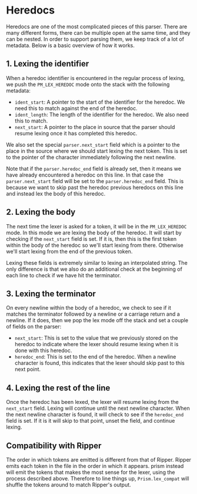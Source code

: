 # Heredocs

Heredocs are one of the most complicated pieces of this parser. There are many different forms, there can be multiple open at the same time, and they can be nested. In order to support parsing them, we keep track of a lot of metadata. Below is a basic overview of how it works.

## 1. Lexing the identifier

When a heredoc identifier is encountered in the regular process of lexing, we push the `PM_LEX_HEREDOC` mode onto the stack with the following metadata:

* `ident_start`: A pointer to the start of the identifier for the heredoc. We need this to match against the end of the heredoc.
* `ident_length`: The length of the identifier for the heredoc. We also need this to match.
* `next_start`: A pointer to the place in source that the parser should resume lexing once it has completed this heredoc.

We also set the special `parser.next_start` field which is a pointer to the place in the source where we should start lexing the next token. This is set to the pointer of the character immediately following the next newline.

Note that if the `parser.heredoc_end` field is already set, then it means we have already encountered a heredoc on this line. In that case the `parser.next_start` field will be set to the `parser.heredoc_end` field. This is because we want to skip past the heredoc previous heredocs on this line and instead lex the body of this heredoc.

## 2. Lexing the body

The next time the lexer is asked for a token, it will be in the `PM_LEX_HEREDOC` mode. In this mode we are lexing the body of the heredoc. It will start by checking if the `next_start` field is set. If it is, then this is the first token within the body of the heredoc so we'll start lexing from there. Otherwise we'll start lexing from the end of the previous token.

Lexing these fields is extremely similar to lexing an interpolated string. The only difference is that we also do an additional check at the beginning of each line to check if we have hit the terminator.

## 3. Lexing the terminator

On every newline within the body of a heredoc, we check to see if it matches the terminator followed by a newline or a carriage return and a newline. If it does, then we pop the lex mode off the stack and set a couple of fields on the parser:

* `next_start`: This is set to the value that we previously stored on the heredoc to indicate where the lexer should resume lexing when it is done with this heredoc.
* `heredoc_end`: This is set to the end of the heredoc. When a newline character is found, this indicates that the lexer should skip past to this next point.

## 4. Lexing the rest of the line

Once the heredoc has been lexed, the lexer will resume lexing from the `next_start` field. Lexing will continue until the next newline character. When the next newline character is found, it will check to see if the `heredoc_end` field is set. If it is it will skip to that point, unset the field, and continue lexing.

## Compatibility with Ripper

The order in which tokens are emitted is different from that of Ripper. Ripper emits each token in the file in the order in which it appears. prism instead will emit the tokens that makes the most sense for the lexer, using the process described above. Therefore to line things up, `Prism.lex_compat` will shuffle the tokens around to match Ripper's output.
